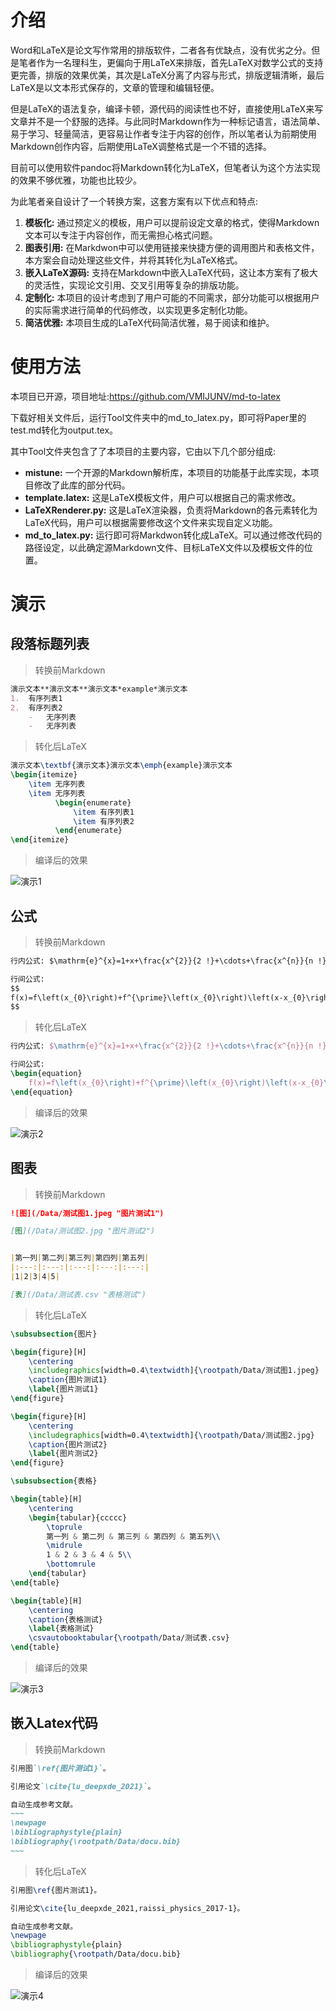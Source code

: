 # 介绍

Word和LaTeX是论文写作常用的排版软件，二者各有优缺点，没有优劣之分。但是笔者作为一名理科生，更偏向于用LaTeX来排版，首先LaTeX对数学公式的支持更完善，排版的效果优美，其次是LaTeX分离了内容与形式，排版逻辑清晰，最后LaTeX是以文本形式保存的，文章的管理和编辑轻便。

但是LaTeX的语法复杂，编译卡顿，源代码的阅读性也不好，直接使用LaTeX来写文章并不是一个舒服的选择。与此同时Markdown作为一种标记语言，语法简单、易于学习、轻量简洁，更容易让作者专注于内容的创作，所以笔者认为前期使用Markdown创作内容，后期使用LaTeX调整格式是一个不错的选择。

目前可以使用软件pandoc将Markdown转化为LaTeX，但笔者认为这个方法实现的效果不够优雅，功能也比较少。

为此笔者亲自设计了一个转换方案，这套方案有以下优点和特点:
1.  **模板化:** 通过预定义的模板，用户可以提前设定文章的格式，使得Markdown文本可以专注于内容创作，而无需担心格式问题。
2.  **图表引用:** 在Markdwon中可以使用链接来快捷方便的调用图片和表格文件，本方案会自动处理这些文件，并将其转化为LaTeX格式。
3.  **嵌入LaTeX源码:** 支持在Markdown中嵌入LaTeX代码，这让本方案有了极大的灵活性，实现论文引用、交叉引用等复杂的排版功能。
4.  **定制化:** 本项目的设计考虑到了用户可能的不同需求，部分功能可以根据用户的实际需求进行简单的代码修改，以实现更多定制化功能。
5.  **简洁优雅:** 本项目生成的LaTeX代码简洁优雅，易于阅读和维护。

# 使用方法

本项目已开源，项目地址:https://github.com/VMIJUNV/md-to-latex

下载好相关文件后，运行Tool文件夹中的md_to_latex.py，即可将Paper里的test.md转化为output.tex。

其中Tool文件夹包含了了本项目的主要内容，它由以下几个部分组成:
-   **mistune:** 一个开源的Markdown解析库，本项目的功能基于此库实现，本项目修改了此库的部分代码。
-   **template.latex:** 这是LaTeX模板文件，用户可以根据自己的需求修改。
-   **LaTeXRenderer.py:** 这是LaTeX渲染器，负责将Markdown的各元素转化为LaTeX代码，用户可以根据需要修改这个文件来实现自定义功能。
-   **md_to_latex.py:** 运行即可将Markdwon转化成LaTeX。可以通过修改代码的路径设定，以此确定源Markdown文件、目标LaTeX文件以及模板文件的位置。


# 演示

## 段落标题列表
> 转换前Markdown
~~~markdown
演示文本**演示文本**演示文本*example*演示文本
1.  有序列表1
2.  有序列表2
    -   无序列表
    -   无序列表
~~~

> 转化后LaTeX
~~~latex
演示文本\textbf{演示文本}演示文本\emph{example}演示文本
\begin{itemize}
    \item 无序列表
    \item 无序列表
          \begin{enumerate}
              \item 有序列表1
              \item 有序列表2
          \end{enumerate}
\end{itemize}
~~~

> 编译后的效果

![演示1](/演示图片/段落标题列表演示.png)


## 公式
> 转换前Markdown
~~~markdown
行内公式: $\mathrm{e}^{x}=1+x+\frac{x^{2}}{2 !}+\cdots+\frac{x^{n}}{n !}+o\left(x^{n}\right)$。

行间公式:
$$
f(x)=f\left(x_{0}\right)+f^{\prime}\left(x_{0}\right)\left(x-x_{0}\right)+\frac{f^{\prime \prime}\left(x_{0}\right)}{2 !}\left(x-x_{0}\right)^{2}+\cdots
$$
~~~

> 转化后LaTeX
~~~latex
行内公式: $\mathrm{e}^{x}=1+x+\frac{x^{2}}{2 !}+\cdots+\frac{x^{n}}{n !}+o\left(x^{n}\right)$。

行间公式:
\begin{equation}
    f(x)=f\left(x_{0}\right)+f^{\prime}\left(x_{0}\right)\left(x-x_{0}\right)+\frac{f^{\prime \prime}\left(x_{0}\right)}{2 !}\left(x-x_{0}\right)^{2}+\cdots
\end{equation}
~~~

> 编译后的效果

![演示2](/演示图片/公式演示.png)

## 图表
> 转换前Markdown
~~~markdown
![图](/Data/测试图1.jpeg "图片测试1")

[图](/Data/测试图2.jpg "图片测试2")


|第一列|第二列|第三列|第四列|第五列|
|:---:|:---:|:---:|:---:|:---:|
|1|2|3|4|5|

[表](/Data/测试表.csv "表格测试")
~~~

> 转化后LaTeX
~~~latex
\subsubsection{图片}

\begin{figure}[H]
    \centering
    \includegraphics[width=0.4\textwidth]{\rootpath/Data/测试图1.jpeg}
    \caption{图片测试1}
    \label{图片测试1}
\end{figure}

\begin{figure}[H]
    \centering
    \includegraphics[width=0.4\textwidth]{\rootpath/Data/测试图2.jpg}
    \caption{图片测试2}
    \label{图片测试2}
\end{figure}

\subsubsection{表格}

\begin{table}[H]
    \centering
    \begin{tabular}{ccccc}
        \toprule
        第一列 & 第二列 & 第三列 & 第四列 & 第五列\\
        \midrule
        1 & 2 & 3 & 4 & 5\\
        \bottomrule
    \end{tabular}
\end{table}

\begin{table}[H]
    \centering
    \caption{表格测试}
    \label{表格测试}
    \csvautobooktabular{\rootpath/Data/测试表.csv}
\end{table}
~~~

> 编译后的效果

![演示3](/演示图片/图表演示.png)

## 嵌入Latex代码
> 转换前Markdown
```markdown
引用图`\ref{图片测试1}`。

引用论文`\cite{lu_deepxde_2021}`。

自动生成参考文献。
~~~
\newpage
\bibliographystyle{plain}
\bibliography{\rootpath/Data/docu.bib}
~~~
```

> 转化后LaTeX
~~~latex
引用图\ref{图片测试1}。

引用论文\cite{lu_deepxde_2021,raissi_physics_2017-1}。

自动生成参考文献。
\newpage
\bibliographystyle{plain}
\bibliography{\rootpath/Data/docu.bib}
~~~

> 编译后的效果

![演示4](/演示图片/嵌入latex演示.png)